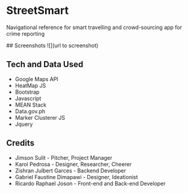 # StreetSmart
Navigational reference for smart travelling and crowd-sourcing app for crime reporting

#‪#‎ Screenshots‬
![<Image Title>](url to screenshot)

## Tech and Data Used
* Google Maps API
* HeatMap JS
* Bootstrap
* Javascript
* MEAN Stack
* Data.gov.ph
* Marker Clusterer JS
* Jquery

## Credits

* Jimson Sulit - Pitcher, Project Manager
* Karol Pedrosa - Designer, Researcher, Cheerer
* Zishran Julbert Garces - Backend Developer
* Gabriel Faustine Dimapawi - Designer, Ideationist
* Ricardo Raphael Joson - Front-end and Back-end Developer
